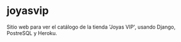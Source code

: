 # joyasvip
Sitio web para ver el catálogo de la tienda 'Joyas VIP', usando Django, PostreSQL y Heroku.
